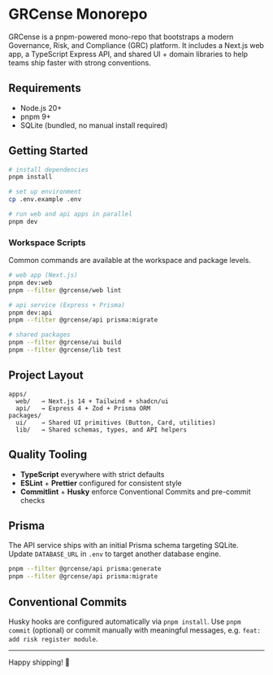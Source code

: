 # GRCense Monorepo

GRCense is a pnpm-powered mono-repo that bootstraps a modern Governance, Risk, and Compliance (GRC) platform. It includes a Next.js web app, a TypeScript Express API, and shared UI + domain libraries to help teams ship faster with strong conventions.

## Requirements

- Node.js 20+
- pnpm 9+
- SQLite (bundled, no manual install required)

## Getting Started

```bash
# install dependencies
pnpm install

# set up environment
cp .env.example .env

# run web and api apps in parallel
pnpm dev
```

### Workspace Scripts

Common commands are available at the workspace and package levels.

```bash
# web app (Next.js)
pnpm dev:web
pnpm --filter @grcense/web lint

# api service (Express + Prisma)
pnpm dev:api
pnpm --filter @grcense/api prisma:migrate

# shared packages
pnpm --filter @grcense/ui build
pnpm --filter @grcense/lib test
```

## Project Layout

```
apps/
  web/   → Next.js 14 + Tailwind + shadcn/ui
  api/   → Express 4 + Zod + Prisma ORM
packages/
  ui/    → Shared UI primitives (Button, Card, utilities)
  lib/   → Shared schemas, types, and API helpers
```

## Quality Tooling

- **TypeScript** everywhere with strict defaults
- **ESLint** + **Prettier** configured for consistent style
- **Commitlint** + **Husky** enforce Conventional Commits and pre-commit checks

## Prisma

The API service ships with an initial Prisma schema targeting SQLite. Update `DATABASE_URL` in `.env` to target another database engine.

```bash
pnpm --filter @grcense/api prisma:generate
pnpm --filter @grcense/api prisma:migrate
```

## Conventional Commits

Husky hooks are configured automatically via `pnpm install`. Use `pnpm commit` (optional) or commit manually with meaningful messages, e.g. `feat: add risk register module`.

---

Happy shipping! 🎉
